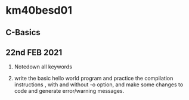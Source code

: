 # km40besd01

## C-Basics
## 22nd FEB 2021

1) Notedown all keywords 

2) write the basic hello world program and practice the compilation instructions ,
with and without -o option, and make some changes to code and generate error/warning messages.